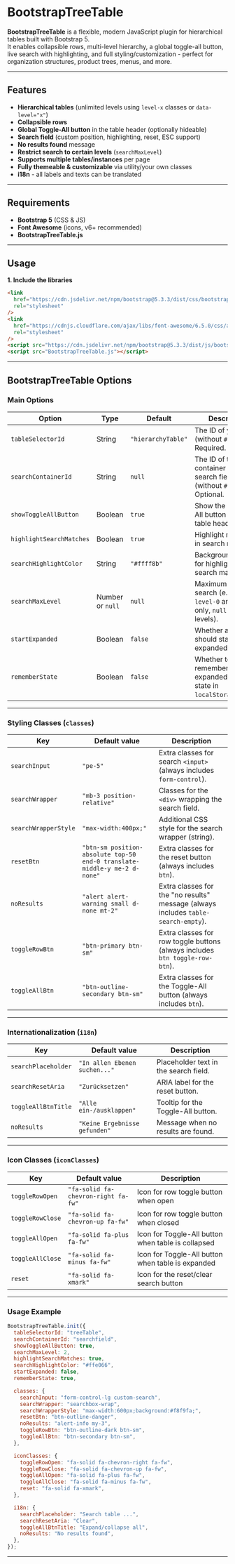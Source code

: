 # BootstrapTreeTable

**BootstrapTreeTable** is a flexible, modern JavaScript plugin for hierarchical tables built with Bootstrap 5.  
It enables collapsible rows, multi-level hierarchy, a global toggle-all button, live search with highlighting, and full styling/customization - perfect for organization structures, product trees, menus, and more.

---

## Features

- **Hierarchical tables** (unlimited levels using `level-x` classes or `data-level="x"`)
- **Collapsible rows**
- **Global Toggle-All button** in the table header (optionally hideable)
- **Search field** (custom position, highlighting, reset, ESC support)
- **No results found** message
- **Restrict search to certain levels** (`searchMaxLevel`)
- **Supports multiple tables/instances** per page
- **Fully themeable & customizable** via utility/your own classes
- **i18n** - all labels and texts can be translated

---

## Requirements

- **Bootstrap 5** (CSS & JS)
- **Font Awesome** (icons, v6+ recommended)
- **BootstrapTreeTable.js**

---

## Usage

**1. Include the libraries**

```html
<link
  href="https://cdn.jsdelivr.net/npm/bootstrap@5.3.3/dist/css/bootstrap.min.css"
  rel="stylesheet"
/>
<link
  href="https://cdnjs.cloudflare.com/ajax/libs/font-awesome/6.5.0/css/all.min.css"
  rel="stylesheet"
/>
<script src="https://cdn.jsdelivr.net/npm/bootstrap@5.3.3/dist/js/bootstrap.bundle.min.js"></script>
<script src="BootstrapTreeTable.js"></script>
```

---

## BootstrapTreeTable Options

### Main Options

| Option                   | Type             | Default            | Description                                                                                 |
| ------------------------ | ---------------- | ------------------ | ------------------------------------------------------------------------------------------- |
| `tableSelectorId`        | String           | `"hierarchyTable"` | The ID of your table (without `#`). Required.                                               |
| `searchContainerId`      | String           | `null`             | The ID of the container for the search field (without `#`). Optional.                       |
| `showToggleAllButton`    | Boolean          | `true`             | Show the Toggle-All button in the table header.                                             |
| `highlightSearchMatches` | Boolean          | `true`             | Highlight matches in search results.                                                        |
| `searchHighlightColor`   | String           | `"#ffff8b"`        | Background color for highlighting search matches.                                           |
| `searchMaxLevel`         | Number or `null` | `null`             | Maximum level to search (e.g. `1` for `level-0` and `level-1` only, `null` for all levels). |
| `startExpanded`          | Boolean          | `false`            | Whether all rows should start expanded.                                                     |
| `rememberState`          | Boolean          | `false`            | Whether to remember expanded/collapsed state in `localStorage`.                             |

---

### Styling Classes (`classes`)

| Key                  | Default value                                                            | Description                                                                        |
| -------------------- | ------------------------------------------------------------------------ | ---------------------------------------------------------------------------------- |
| `searchInput`        | `"pe-5"`                                                                 | Extra classes for search `<input>` (always includes `form-control`).               |
| `searchWrapper`      | `"mb-3 position-relative"`                                               | Classes for the `<div>` wrapping the search field.                                 |
| `searchWrapperStyle` | `"max-width:400px;"`                                                     | Additional CSS style for the search wrapper (string).                              |
| `resetBtn`           | `"btn-sm position-absolute top-50 end-0 translate-middle-y me-2 d-none"` | Extra classes for the reset button (always includes `btn`).                        |
| `noResults`          | `"alert alert-warning small d-none mt-2"`                                | Extra classes for the "no results" message (always includes `table-search-empty`). |
| `toggleRowBtn`       | `"btn-primary btn-sm"`                                                   | Extra classes for row toggle buttons (always includes `btn toggle-row-btn`).       |
| `toggleAllBtn`       | `"btn-outline-secondary btn-sm"`                                         | Extra classes for the Toggle-All button (always includes `btn`).                   |

---

### Internationalization (`i18n`)

| Key                 | Default value                 | Description                           |
| ------------------- | ----------------------------- | ------------------------------------- |
| `searchPlaceholder` | `"In allen Ebenen suchen..."` | Placeholder text in the search field. |
| `searchResetAria`   | `"Zurücksetzen"`              | ARIA label for the reset button.      |
| `toggleAllBtnTitle` | `"Alle ein-/ausklappen"`      | Tooltip for the Toggle-All button.    |
| `noResults`         | `"Keine Ergebnisse gefunden"` | Message when no results are found.    |

---

### Icon Classes (`iconClasses`)

| Key              | Default value                       | Description                                        |
| ---------------- | ----------------------------------- | -------------------------------------------------- |
| `toggleRowOpen`  | `"fa-solid fa-chevron-right fa-fw"` | Icon for row toggle button when open               |
| `toggleRowClose` | `"fa-solid fa-chevron-up fa-fw"`    | Icon for row toggle button when closed             |
| `toggleAllOpen`  | `"fa-solid fa-plus fa-fw"`          | Icon for Toggle-All button when table is collapsed |
| `toggleAllClose` | `"fa-solid fa-minus fa-fw"`         | Icon for Toggle-All button when table is expanded  |
| `reset`          | `"fa-solid fa-xmark"`               | Icon for the reset/clear search button             |

---

### Usage Example

```js
BootstrapTreeTable.init({
  tableSelectorId: "treeTable",
  searchContainerId: "searchfield",
  showToggleAllButton: true,
  searchMaxLevel: 2,
  highlightSearchMatches: true,
  searchHighlightColor: "#ffe066",
  startExpanded: false,
  rememberState: true,

  classes: {
    searchInput: "form-control-lg custom-search",
    searchWrapper: "searchbox-wrap",
    searchWrapperStyle: "max-width:600px;background:#f8f9fa;",
    resetBtn: "btn-outline-danger",
    noResults: "alert-info my-3",
    toggleRowBtn: "btn-outline-dark btn-sm",
    toggleAllBtn: "btn-secondary btn-sm",
  },

  iconClasses: {
    toggleRowOpen: "fa-solid fa-chevron-right fa-fw",
    toggleRowClose: "fa-solid fa-chevron-up fa-fw",
    toggleAllOpen: "fa-solid fa-plus fa-fw",
    toggleAllClose: "fa-solid fa-minus fa-fw",
    reset: "fa-solid fa-xmark",
  },

  i18n: {
    searchPlaceholder: "Search table ...",
    searchResetAria: "Clear",
    toggleAllBtnTitle: "Expand/collapse all",
    noResults: "No results found",
  },
});
```

---
